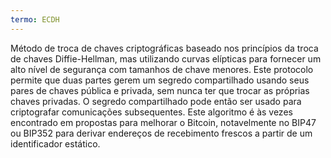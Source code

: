 ```yaml
---
termo: ECDH
---
```


Método de troca de chaves criptográficas baseado nos princípios da troca de chaves Diffie-Hellman, mas utilizando curvas elípticas para fornecer um alto nível de segurança com tamanhos de chave menores. Este protocolo permite que duas partes gerem um segredo compartilhado usando seus pares de chaves pública e privada, sem nunca ter que trocar as próprias chaves privadas. O segredo compartilhado pode então ser usado para criptografar comunicações subsequentes. Este algoritmo é às vezes encontrado em propostas para melhorar o Bitcoin, notavelmente no BIP47 ou BIP352 para derivar endereços de recebimento frescos a partir de um identificador estático.
